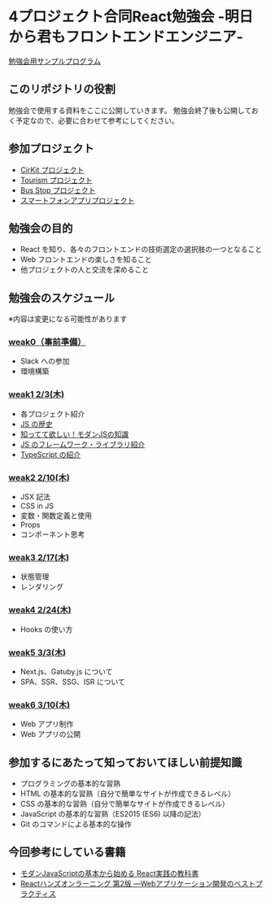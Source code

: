 # 4プロジェクト合同React勉強会 -明日から君もフロントエンドエンジニア-
[勉強会用サンプルプログラム](https://github.com/sekiyan372/react-study-sample)

## このリポジトリの役割
勉強会で使用する資料をここに公開していきます。
勉強会終了後も公開しておく予定なので、必要に合わせて参考にしてください。

## 参加プロジェクト
- [CirKit プロジェクト](https://www.cirkit.jp/)
- [Tourism プロジェクト](http://tourism-project.com/)
- [Bus Stop プロジェクト](http://sodeproject.com/busstop/)
- [スマートフォンアプリプロジェクト](https://www.notion.so/957f395322ff4826bcfd37c5cca83498)

## 勉強会の目的
- React を知り、各々のフロントエンドの技術選定の選択肢の一つとなること
- Web フロントエンドの楽しさを知ること
- 他プロジェクトの人と交流を深めること

## 勉強会のスケジュール
※内容は変更になる可能性があります

### [weak0（事前準備）](/weak0/README.md)
- Slack への参加
- 環境構築

### [weak1 2/3(木)](/weak1/README.md)
- 各プロジェクト紹介
- [JS の歴史](/weak1/history.md)
- [知ってて欲しい！モダンJSの知識](/weak1/modernJS.md)
- [JS のフレームワーク・ライブラリ紹介](/weak1/framework.md)
- [TypeScript の紹介](/weak1/typescript.md)

### [weak2 2/10(木)](/weak2/README.md)
- JSX 記法
- CSS in JS
- 変数・関数定義と使用
- Props
- コンポーネント思考

### [weak3 2/17(木)](/weak3/README.md)
- 状態管理
- レンダリング

### [weak4 2/24(木)](/weak4/README.md)
- Hooks の使い方

### [weak5 3/3(木)](/weak5/README.md)
- Next.js、Gatuby.js について
- SPA、SSR、SSG、ISR について

### [weak6 3/10(木)](/weak6/README.md)
- Web アプリ制作
- Web アプリの公開

## 参加するにあたって知っておいてほしい前提知識
- プログラミングの基本的な習熟
- HTML の基本的な習熟（自分で簡単なサイトが作成できるレベル）
- CSS の基本的な習熟（自分で簡単なサイトが作成できるレベル）
- JavaScript の基本的な習熟（ES2015 (ES6) 以降の記法）
- Git のコマンドによる基本的な操作

## 今回参考にしている書籍
- [モダンJavaScriptの基本から始める React実践の教科書](https://www.amazon.co.jp/%E3%83%A2%E3%83%80%E3%83%B3JavaScript%E3%81%AE%E5%9F%BA%E6%9C%AC%E3%81%8B%E3%82%89%E5%A7%8B%E3%82%81%E3%82%8B-React%E5%AE%9F%E8%B7%B5%E3%81%AE%E6%95%99%E7%A7%91%E6%9B%B8-%E6%9C%80%E6%96%B0ReactHooks%E5%AF%BE%E5%BF%9C-Informatics-IDEA/dp/481561072X)
- [Reactハンズオンラーニング 第2版 ―Webアプリケーション開発のベストプラクティス](https://www.amazon.co.jp/React%E3%83%8F%E3%83%B3%E3%82%BA%E3%82%AA%E3%83%B3%E3%83%A9%E3%83%BC%E3%83%8B%E3%83%B3%E3%82%B0-%E7%AC%AC2%E7%89%88-%E2%80%95Web%E3%82%A2%E3%83%97%E3%83%AA%E3%82%B1%E3%83%BC%E3%82%B7%E3%83%A7%E3%83%B3%E9%96%8B%E7%99%BA%E3%81%AE%E3%83%99%E3%82%B9%E3%83%88%E3%83%97%E3%83%A9%E3%82%AF%E3%83%86%E3%82%A3%E3%82%B9-Alex-Banks/dp/4873119383)
